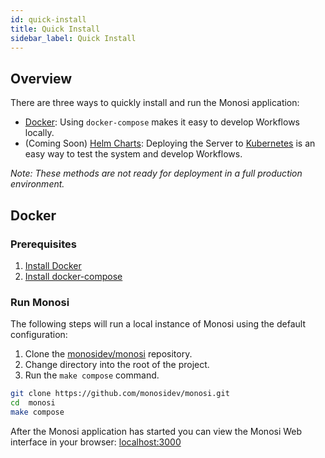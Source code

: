 ```yaml
---
id: quick-install
title: Quick Install
sidebar_label: Quick Install
---
```



## Overview

There are three ways to quickly install and run the Monosi application:

- [Docker](#docker): Using `docker-compose` makes it easy to develop Workflows locally.
- (Coming Soon) [Helm Charts](#helm-charts): Deploying the Server to [Kubernetes](https://kubernetes.io/) is an easy way to test the system and develop Workflows.

_Note: These methods are not ready for deployment in a full production environment._

## Docker

### Prerequisites

1. [Install Docker](https://docs.docker.com/engine/install)
2. [Install docker-compose](https://docs.docker.com/compose/install)

### Run Monosi

The following steps will run a local instance of Monosi using the default configuration:

1. Clone the [monosidev/monosi](https://github.com/monosidev/monosi) repository.
2. Change directory into the root of the project.
3. Run the `make compose` command.

```bash
git clone https://github.com/monosidev/monosi.git
cd  monosi
make compose
```

After the Monosi application has started you can view the Monosi Web interface in your browser: [localhost:3000](http://localhost:3000/)

